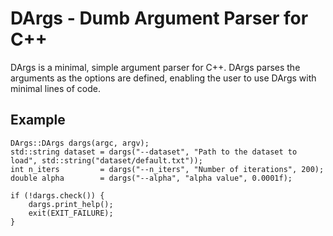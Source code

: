 # DArgs - Dumb Argument Parser for C++
DArgs is a minimal, simple argument parser for C++.
DArgs parses the arguments as the options are defined, enabling the user to use DArgs with minimal lines of code.
## Example
```
DArgs::DArgs dargs(argc, argv);
std::string dataset = dargs("--dataset", "Path to the dataset to load", std::string("dataset/default.txt"));
int n_iters         = dargs("--n_iters", "Number of iterations", 200);
double alpha        = dargs("--alpha", "alpha value", 0.0001f);

if (!dargs.check()) {
    dargs.print_help();
    exit(EXIT_FAILURE);
}
```
